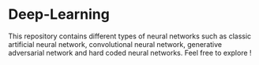 # Deep-Learning
This repository contains different types of neural networks such as classic artificial neural network, convolutional neural network, generative adversarial network and hard coded neural networks. Feel free to explore !
